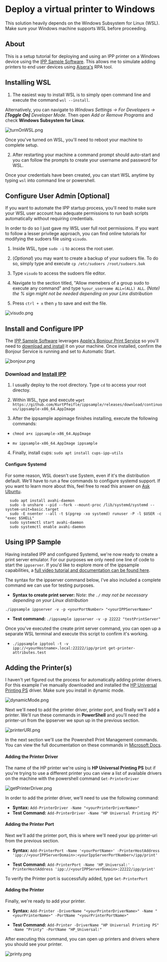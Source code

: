 # Deploy a virtual printer to Windows

This solution heavily depends on the Windows Subsystem for Linux (WSL).  Make sure your Windows machine supports WSL before proceeding.

## About

This is a setup tutorial for deploying and using an IPP printer on a Windows device using the [IPP Sample Software](https://github.com/istopwg/ippsample).  This allows me to simulate adding printers to end user devices using [Aisera's](https://aisera.com/) RPA tool.

## Installing WSL

1.  The easiest way to install WSL is to simply open command line and execute the command `wsl --install`.

Alternatively, you can navigate to *Windows Settings -> For Developers -> **[Toggle On]** Developer Mode*.  Then open *Add or Remove Programs* and check **Windows Subsystem for Linux**.

![turnOnWSL.png](screenshots/turnOnWSL.png)

Once you've turned on WSL, you'll need to reboot your machine to complete setup.

2.	After restarting your machine a command prompt should auto-start and you can follow the prompts to create your username and password for WSL.

Once your credentials have been created, you can start WSL anytime by typing `wsl` into command line or powershell.

## Configure User Admin [Optional]

If you want to automate the IPP startup process, you'll need to make sure your WSL user account has adequate permissions to run bash scripts automatically without requiring credentials.

In order to do so I just gave my WSL user full root permissions.  If you want to follow a lesser privilege approach, you can find online tutorials for modifying the sudoers file using `visudo`.

1.  Inside WSL, type `sudo -i` to access the root user.

2.  (*Optional*) you may want to create a backup of your sudoers file.  To do so, simply type and execute `cp /etc/sudoers /root/sudoers.bak`

3.  Type `visudo` to access the sudoers file editor.

4.  Navigate to the section titled, "Allow memebers of a group sudo to execute any command" and type `%your_username ALL=(ALL) ALL`.  *(Note) the % sign might not be needed depending on your Linx distribution*

5.  Press `ctrl + x` then `y` to save and exit the file.

![visudo.png](screenshots/visudo.png)

## Install and Configure IPP

The [IPP Sample Software](https://github.com/istopwg/ippsample) leverages [Apple's Bonjour Print Service](https://developer.apple.com/bonjour/) so you'll need to [download and install](https://support.apple.com/kb/dl999?locale=en_US) it on your machine.  Once installed, confirm the Bonjour Service is running and set to Automatic Start.

![bonjour.png](screenshots/bonjour.png)

### Download and [Install IPP](https://stackoverflow.com/questions/10115876/how-to-simulate-an-ipp-printer)

1.  I usually deploy to the root directory.  Type `cd` to access your root directoy.

2.  Within WSL, type and execute `wget https://github.com/KurtPfeifle/ippsample/releases/download/continuous/ippsample-x86_64.AppImage`

3.  After the ippsample appimage finishes installing, execute the following commands:

*  `chmod a+x ippsample-x86_64.AppImage`

*  `mv ippsample-x86_64.AppImage ippsample`

4.  Finally, install cups: `sudo apt install cups-ipp-utils`

#### Configure Systemd

For some reason, WSL doesn't use System, even if it's the distribution default.  We'll have to run a few commands to configure systemd support.  If you want to learn more about this, feel free to read this answer on [Ask Ubuntu](https://askubuntu.com/questions/1379425/system-has-not-been-booted-with-systemd-as-init-system-pid-1-cant-operate).

```
  sudo apt install avahi-daemon
  sudo -b unshare --pid --fork --mount-proc /lib/systemd/systemd --system-unit=basic.target
  sudo -E nsenter --all -t $(pgrep -xo systemd) runuser -P -l $USER -c "exec $SHELL"
  sudo systemctl start avahi-daemon
  sudo systemctl enable avahi-daemon
```

## Using IPP Sample

Having installed IPP and configured Systemd, we're now ready to create a print server emulator.  For our purposes we only need one line of code to start the `ippserver`.  If you'd like to explore more of the ippsample capabilities, a [full video tutorial and documentation can be found here](https://stackoverflow.com/questions/10115876/how-to-simulate-an-ipp-printer).

The syntax for the ippserver command below, I've also included a complete command we can use for testing purposes.

*  **Syntax to create print server:** *Note: the `./` may not be necessary depending on your Linux distribution*

`./ippsample ippserver -v -p <yourPortNumber> "<yourIPPServerName>"`

*  **Test command:** `./ippsample ippserver -v -p 22222 "testPrintServer"`

Once you've executed the create print server command, you can open up a separate WSL terminal and execute this script to confirm it's working.

*  `./ippsample ipptool -t -v ipp://<yourHostname>.local:22222/ipp/print get-printer-attributes.test`

## Adding the Printer(s)

I haven't yet figured out the process for automatically adding printer drivers.  For this example I've manually downloaded and installed the [HP Universal Printing PS](https://support.hp.com/us-en/drivers/selfservice/hp-universal-print-driver-series-for-windows/503548/model/3271558) driver.  Make sure you install in dynamic mode.

![dynamicMode.png](screenshots/dynamicMode.png)

Next we'll need to add the printer driver, printer port, and finally we'll add a printer.  We'll run these commands in **PowerShell** and you'll need the printer-uri from the ippserver we spun up in the previous section.

![printerURI.png](screenshots/printerURI.png)

In the next section we'll use the Powershell Print Management commands.  You can view the full documentation on these commands in [Microsoft Docs](https://docs.microsoft.com/en-us/powershell/module/printmanagement/?view=windowsserver2022-ps).

#### Adding the Printer Driver

The name of the HP printer we're using is **HP Universal Printing PS** but if you're trying to use a different printer you can view a list of available drivers on the machine with the powershell command `Get-PrinterDriver`

![getPrinterDriver.png](screenshots/getPrinterDriver.png)

In order to add the printer driver, we'll need to use the following command:

*  **Syntax:** `Add-PrinterDriver -Name "<yourPrinterDriverName>"`
*  **Test Command:** `Add-PrinterDriver -Name "HP Universal Printing PS"`

#### Adding the Printer Port

Next we'll add the printer port, this is where we'll need your ipp printer-uri from the previous section.

*  **Syntax:** `Add-PrinterPort -Name '<yourPortName>' -PrinterHostAddress 'ipp://<yourIPPServerDomain>:<yourIppServerPortNumber>/ipp/print'`

*  **Test Command:** `Add-PrinterPort -Name 'HP_Universal:' -PrinterHostAddress 'ipp://<yourIPPServerDomain>:22222/ipp/print'`

To verify the Printer port is successfully added, type `Get-PrinterPort`

#### Adding the Printer

Finally, we're ready to add your printer.

*  **Syntax:** `Add-Printer -DriverName "<yourPrinterDriverName>" -Name "<yourPrinterName>" -PortName "<yourPrinterPortName>"`

* **Test Command:** `Add-Printer -DriverName "HP Universal Printing PS" -Name "Printy" -PortName "HP_Universal:"`

After executing this command, you can open up printers and drivers where you should see your printer.

![printy.png](screenshots/printy.png)